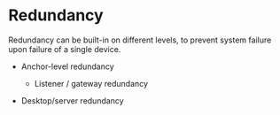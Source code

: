 # Redundancy

Redundancy can be built-in on different levels, to prevent system failure upon failure of a single device.

<AnimRedun />

* Anchor-level redundancy
  - Listener / gateway redundancy

* Desktop/server redundancy